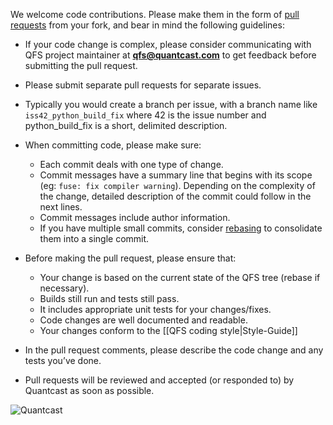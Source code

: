 We welcome code contributions. Please make them in the form of [pull
requests](https://help.github.com/articles/using-pull-requests) from your fork,
and bear in mind the following guidelines:

- If your code change is complex, please consider communicating with QFS project
  maintainer at **qfs@quantcast.com** to get feedback before submitting the pull
  request.
- Please submit separate pull requests for separate issues.
- Typically you would create a branch per issue, with a branch name like
  `iss42_python_build_fix` where 42 is the issue number and
  python_build_fix is a short, delimited description.

- When committing code, please make sure:
  - Each commit deals with one type of change.
  - Commit messages have a summary line that begins with its scope (eg: `fuse:
    fix compiler warning`). Depending on the complexity of the change,
    detailed description of the commit could follow in the next lines.
  - Commit messages include author information.
  - If you have multiple small commits, consider
  [rebasing](https://help.github.com/articles/interactive-rebase) to consolidate
  them into a single commit.

- Before making the pull request, please ensure that:
  - Your change is based on the current state of the QFS tree (rebase if
    necessary).
  - Builds still run and tests still pass.
  - It includes appropriate unit tests for your changes/fixes.
  - Code changes are well documented and readable.
  - Your changes conform to the
    [[QFS coding style|Style-Guide]]
- In the pull request comments, please describe the code change and any tests
  you’ve done.
- Pull requests will be reviewed and accepted (or responded to) by Quantcast as
  soon as possible.

![Quantcast](//pixel.quantserve.com/pixel/p-9fYuixa7g_Hm2.gif?labels=opensource.qfs.wiki)
